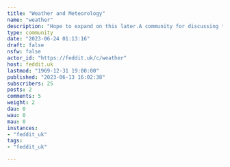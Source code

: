 ```yaml
---
title: "Weather and Meteorology" 
name: "weather"
description: "Hope to expand on this later.A community for discussing the weather (very UK), amateur meteorology, and moaning it's too hot/cold/wet/dry/mild."
type: community
date: "2023-06-24 01:13:16"
draft: false
nsfw: false
actor_id: "https://feddit.uk/c/weather"
host: feddit.uk
lastmod: "1969-12-31 19:00:00"
published: "2023-06-13 16:02:38"
subscribers: 25
posts: 2
comments: 5
weight: 2
dau: 0
wau: 0
mau: 0
instances:
- "feddit_uk"
tags: 
- "feddit_uk"

---
```

